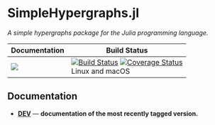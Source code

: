 # SimpleHypergraphs.jl

*A simple hypergraphs package for the Julia programming language.*

| **Documentation** | **Build Status** |
|---------------|--------------|
|[![][docs-latest-img]][docs-dev-url] | [![Build Status][travis-img]][travis-url]  [![Coverage Status][codecov-img]][codecov-url] <br/> Linux and macOS |

## Documentation

- [**DEV**][docs-dev-url] &mdash; **documentation of the most recently tagged version.**

[docs-latest-img]: https://img.shields.io/badge/docs-latest-blue.svg
[docs-dev-url]: https://pszufe.github.io/SimpleHypergraphs.jl/latest

[travis-img]: https://travis-ci.org/pszufe/SimpleHypergraphs.jl.svg?branch=master
[travis-url]: https://travis-ci.org/pszufe/SimpleHypergraphs.jl

[codecov-img]: https://coveralls.io/repos/github/pszufe/SimpleHypergraphs.jl/badge.svg?branch=master
[codecov-url]: https://coveralls.io/github/pszufe/SimpleHypergraphs.jl?branch=master
